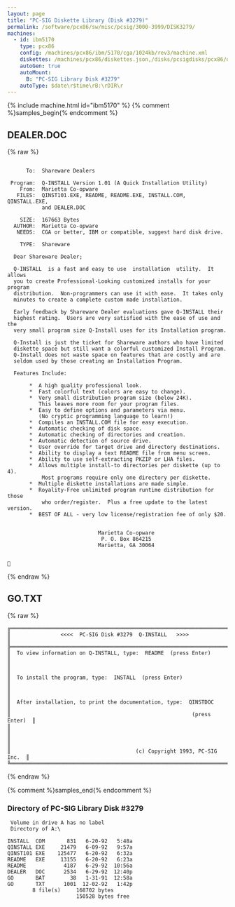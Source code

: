 ```yaml
---
layout: page
title: "PC-SIG Diskette Library (Disk #3279)"
permalink: /software/pcx86/sw/misc/pcsig/3000-3999/DISK3279/
machines:
  - id: ibm5170
    type: pcx86
    config: /machines/pcx86/ibm/5170/cga/1024kb/rev3/machine.xml
    diskettes: /machines/pcx86/diskettes.json,/disks/pcsigdisks/pcx86/diskettes.json
    autoGen: true
    autoMount:
      B: "PC-SIG Library Disk #3279"
    autoType: $date\r$time\rB:\rDIR\r
---
```


{% include machine.html id="ibm5170" %}
{% comment %}samples_begin{% endcomment %}

## DEALER.DOC

{% raw %}
```

      To:  Shareware Dealers

 Program:  Q-INSTALL Version 1.01 (A Quick Installation Utility)
    From:  Marietta Co-opware
   FILES:  QINST101.EXE, README, README.EXE, INSTALL.COM, QINSTALL.EXE,
           and DEALER.DOC

    SIZE:  167663 Bytes
  AUTHOR:  Marietta Co-opware
   NEEDS:  CGA or better, IBM or compatible, suggest hard disk drive.

    TYPE:  Shareware

  Dear Shareware Dealer;

  Q-INSTALL  is a fast and easy to use  installation  utility.  It allows
  you to create Professional-Looking customized installs for your program
  distribution.  Non-programmers can use it with ease.  It takes only
  minutes to create a complete custom made installation.

  Early feedback by Shareware Dealer evaluations gave Q-INSTALL their
  highest rating.  Users are very satisfied with the ease of use and the
  very small program size Q-Install uses for its Installation program.

  Q-Install is just the ticket for Shareware authors who have limited
  diskette space but still want a colorful customized Install Program.
  Q-Install does not waste space on features that are costly and are
  seldom used by those creating an Installation Program.

  Features Include:

       *  A high quality professional look.
       *  Fast colorful text (colors are easy to change).
       *  Very small distribution program size (below 24K).
          This leaves more room for your program files.
       *  Easy to define options and parameters via menu.
          (No cryptic programming language to learn!)
       *  Compiles an INSTALL.COM file for easy execution.
       *  Automatic checking of disk space.
       *  Automatic checking of directories and creation.
       *  Automatic detection of source drive.
       *  User override for target drive and directory destinations.
       *  Ability to display a text README file from menu screen.
       *  Ability to use self-extracting PKZIP or LHA files.
       *  Allows multiple install-to directories per diskette (up to 4).
           Most programs require only one directory per diskette.
       *  Multiple diskette installations are made simple.
       *  Royality-Free unlimited program runtime distribution for those
           who order/register.  Plus a free update to the latest version.
       *  BEST OF ALL - very low license/registration fee of only $20.


                             Marietta Co-opware
                              P. O. Box 864215
                             Marietta, GA 30064



```
{% endraw %}

## GO.TXT

{% raw %}
```
╔═════════════════════════════════════════════════════════════════════════╗
║                <<<<  PC-SIG Disk #3279  Q-INSTALL   >>>>                ║
╠═════════════════════════════════════════════════════════════════════════╣
║  To view information on Q-INSTALL, type:  README  (press Enter)         ║
║                                                                         ║
║  To install the program, type:  INSTALL  (press Enter)                  ║
║                                                                         ║
║  After installation, to print the documentation, type:  QINSTDOC        ║
║                                                          (press Enter)  ║
║                                                                         ║
║                                                                         ║
║                                        (c) Copyright 1993, PC-SIG Inc.  ║
╚═════════════════════════════════════════════════════════════════════════╝
```
{% endraw %}

{% comment %}samples_end{% endcomment %}

### Directory of PC-SIG Library Disk #3279

     Volume in drive A has no label
     Directory of A:\

    INSTALL  COM       831   6-20-92   5:48a
    QINSTALL EXE     21479   6-09-92   9:57a
    QINST101 EXE    125477   6-20-92   6:32a
    README   EXE     13155   6-20-92   6:23a
    README            4187   6-29-92  10:56a
    DEALER   DOC      2534   6-29-92  12:40p
    GO       BAT        38   1-31-91  12:58a
    GO       TXT      1001  12-02-92   1:42p
            8 file(s)     168702 bytes
                          150528 bytes free
